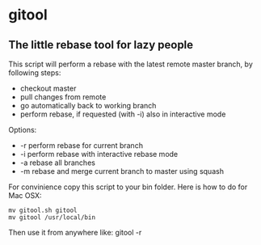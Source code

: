gitool
======

The little rebase tool for lazy people
--------------------------------------
 
This script will perform a rebase with the latest remote master branch, by following steps:
* checkout master
* pull changes from remote
* go automatically back to working branch
* perform rebase, if requested (with -i) also in interactive mode

Options:
* -r perform rebase for current branch
* -i perform rebase with interactive rebase mode
* -a rebase all branches
* -m rebase and merge current branch to master using squash

For convinience copy this script to your bin folder. Here is how to do for Mac OSX:
```
mv gitool.sh gitool
mv gitool /usr/local/bin
```

Then use it from anywhere like: gitool -r
